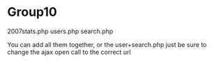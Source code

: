 Group10
=======
2007stats.php
users.php
search.php

You can add all them together, or the user+search.php
just be sure to change the ajax open call to the correct url

